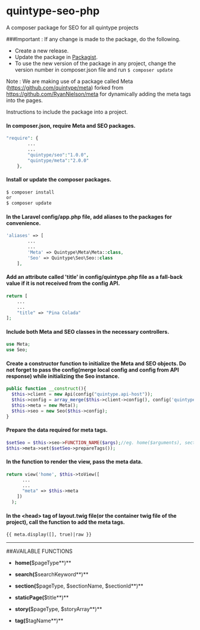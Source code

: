 # quintype-seo-php
A composer package for SEO for all quintype projects

###Important : If any change is made to the package, do the following.
* Create a new release.
* Update the package in [Packagist](https://packagist.org/).
* To use the new version of the package in any project, change the version number in composer.json file and run
`$ composer update `

Note : We are making use of a package called Meta (https://github.com/quintype/meta) forked from https://github.com/RyanNielson/meta for dynamically adding the meta tags into the pages.

Instructions to include the package into a project.

####  In composer.json, require Meta and SEO packages.
```php
"require": {
        ...
        ...
        "quintype/seo":"1.0.0",
        "quintype/meta":"2.0.0"
    },
```

####  Install or update the composer packages.
```sh
$ composer install
or
$ composer update
```

####  In the Laravel config/app.php file, add aliases to the packages for convenience.
```php
'aliases' => [
        ...
        ...
        'Meta' => Quintype\Meta\Meta::class,
        'Seo' => Quintype\Seo\Seo::class
    ],
```

####  Add an attribute called 'title' in config/quintype.php file as a fall-back value if it is not received from the config API.
```php
return [
    ...
    ...
    "title" => "Pina Colada"
];
```

####  Include both Meta and SEO classes in the necessary controllers.
```php
use Meta;
use Seo;
```

####  Create a constructor function to initialize the Meta and SEO objects. Do not forget to pass the config(merge local config and config from API response) while initializing the Seo instance.
```php
public function __construct(){
  $this->client = new Api(config("quintype.api-host"));
  $this->config = array_merge($this->client->config(), config('quintype'));
  $this->meta = new Meta();
  $this->seo = new Seo($this->config);
}
```
####  Prepare the data required for meta tags.
```php
$setSeo = $this->seo->FUNCTION_NAME($args);//eg. home($arguments), section($arguments), story($arguments) etc.
$this->meta->set($setSeo->prepareTags());
```

####  In the function to render the view, pass the meta data.
```php
return view('home', $this->toView([
      ...
      ...
      "meta" => $this->meta
    ])
  );
```

####  In the \<head> tag of layout.twig file(or the container twig file of the project), call the function to add the meta tags.
```twig
{{ meta.display([], true)|raw }}
```
---
##AVAILABLE FUNCTIONS

- **home(**$pageType**)**

- **search(**$searchKeyword**)**

- **section(**$pageType, $sectionName, $sectionId**)**

- **staticPage(**$title**)**

- **story(**$pageType, $storyArray**)**

- **tag(**$tagName**)**
